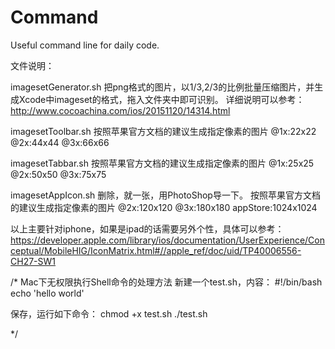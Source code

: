 # Command
Useful command line for daily code.


文件说明：

imagesetGenerator.sh
把png格式的图片，以1/3,2/3的比例批量压缩图片，并生成Xcode中imageset的格式，拖入文件夹中即可识别。
详细说明可以参考：http://www.cocoachina.com/ios/20151120/14314.html

imagesetToolbar.sh
按照苹果官方文档的建议生成指定像素的图片  @1x:22x22 @2x:44x44 @3x:66x66

imagesetTabbar.sh
按照苹果官方文档的建议生成指定像素的图片  @1x:25x25 @2x:50x50 @3x:75x75

imagesetAppIcon.sh   删除，就一张，用PhotoShop导一下。
按照苹果官方文档的建议生成指定像素的图片 @2x:120x120 @3x:180x180  appStore:1024x1024 

以上主要针对iphone，如果是ipad的话需要另外个性，具体可以参考：
https://developer.apple.com/library/ios/documentation/UserExperience/Conceptual/MobileHIG/IconMatrix.html#//apple_ref/doc/uid/TP40006556-CH27-SW1



/* 
Mac下无权限执行Shell命令的处理方法
新建一个test.sh，内容：
#!/bin/bash
echo 'hello world'

保存，运行如下命令：
chmod +x test.sh 
./test.sh

*/